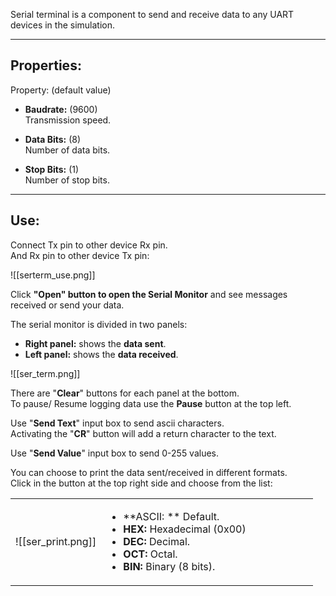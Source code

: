 Serial terminal is a component to send and receive data to any UART devices in the simulation.<br>

---

## Properties:

Property: (default value)

- **Baudrate:** (9600) <br>
   Transmission speed. <br>

- **Data Bits:** (8) <br>
   Number of data bits. <br>

- **Stop Bits:** (1) <br>
   Number of stop bits. <br>

---

## Use:

Connect Tx pin to other device Rx pin.<br>
And Rx pin to other device Tx pin:

![[serterm_use.png]]

Click **"Open" button to open the Serial Monitor** and see messages received or send your data.<br>

The serial monitor is divided in two panels:

- **Right panel:** shows the **data sent**.
- **Left panel:** shows the **data received**.

![[ser_term.png]]

There are "**Clear**" buttons for each panel at the bottom.<br>
To pause/ Resume logging data use the **Pause** button at the top left.

Use "**Send Text**" input box to send ascii characters.<br>
Activating the "**CR**" button will add a return character to the text.

Use "**Send Value**" input box to send 0-255 values.<br>

You can choose to print the data sent/received in different formats.<br>
Click in  the button at the top right side and choose from the list:

<table width=100%> <tr>
<td width=30%> ![[ser_print.png]] </td>
<td width=70%>

- **ASCII: ** Default.
- **HEX:** Hexadecimal (0x00)
- **DEC:** Decimal.
- **OCT:** Octal.
- **BIN:** Binary (8 bits).
</td>

</tr> </table>